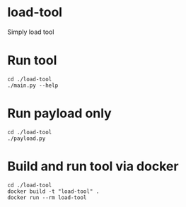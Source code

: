# load-tool
Simply load tool

# Run tool
```commandline
cd ./load-tool
./main.py --help
```

# Run payload only
```commandline
cd ./load-tool
./payload.py
```

# Build and run tool via docker
```commandline
cd ./load-tool
docker build -t "load-tool" .
docker run --rm load-tool
```